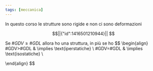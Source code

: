 ```yaml
---
tags: [meccanica]
---
```

In questo corso le strutture sono rigide e non ci sono deformazioni
```math
||{"id":1416501210944}||


```

Se $\#GDV\geq\#GDL$ allora ho una struttura, in più se ho 
$$
\begin{align}
\#GDV>\#GDL  & \implies \text{iperstatiche} \\
\#GDV=\#GDL  & \implies \text{isostatiche} \\

\end{align}
$$